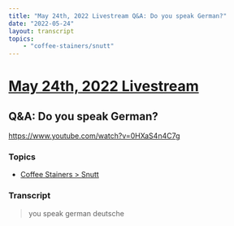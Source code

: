 ```yaml
---
title: "May 24th, 2022 Livestream Q&A: Do you speak German?"
date: "2022-05-24"
layout: transcript
topics:
    - "coffee-stainers/snutt"
---
```

# [May 24th, 2022 Livestream](../2022-05-24.md)
## Q&A: Do you speak German?
https://www.youtube.com/watch?v=0HXaS4n4C7g

### Topics
* [Coffee Stainers > Snutt](../topics/coffee-stainers/snutt.md)

### Transcript

> you speak german deutsche
